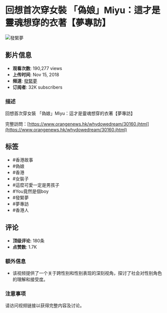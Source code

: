 # 回想首次穿女裝 「偽娘」Miyu：這才是靈魂想穿的衣著【夢專訪】

![發緊夢](https://i.ytimg.com/an/cb0-ESUEBbMLvumdO2EEPA/featured_channel.jpg?v=5b74f3a4)

## 影片信息
- **观看次数**: 190,277 views
- **上传时间**: Nov 15, 2018
- **频道**: [發緊夢](https://www.youtube.com/channel/UCcb0-ESUEBbMLvumdO2EEPA)
- **订阅者**: 32K subscribers

### 描述
回想首次穿女裝 「偽娘」Miyu：這才是靈魂想穿的衣著【夢專訪】

完整訪問：[https://www.orangenews.hk/whydowedream/30160.jhtml](https://www.orangenews.hk/whydowedream/30160.jhtml)

## 标签
- #香港故事
- #偽娘
- #香港
- #女裝子
- #這麼可愛一定是男孩子
- #You竟然是個boy
- #發緊夢
- #夢專訪
- #香港人

## 评论
- **顶级评论**: 180条
- **点赞数**: 1.7K

### 额外信息
- 该视频提供了一个关于跨性别和性别表现的深刻视角，探讨了社会对性别角色的理解和接受度。

### 注意事项
请访问视频链接以获得完整内容及讨论。